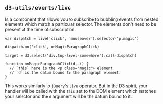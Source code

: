 ## `d3-utils/events/live`

Is a component that allows you to subscribe to bubbling events from nested elements which match a particular selector.
The elements don't need to be present at the time of subscription.

    var dispatch = live('click', 'mouseover').selector('p.magic')

    dispatch.on('click', onMagicParagraphClick)

    target = d3.select('div.top-level-somewhere').call(dispatch)

    function onMagicParagraphClick(d, i) {
      // `this` here is the <p class="magic"> element
      // `d` is the datum bound to the paragraph element.
    }

This works similarly to `jQuery`'s  `live` operator.
But in the D3 spirit, your handler will be called with the `this` set to the DOM element which matches your selector and the `d` argument will be the datum bound to it.
